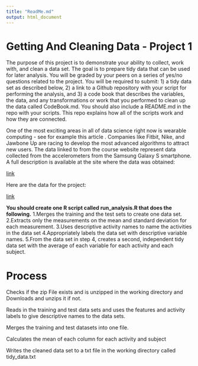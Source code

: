 ```yaml
---
title: "ReadMe.md"
output: html_document
---
```


# Getting And Cleaning Data - Project 1

The purpose of this project is to demonstrate your ability to collect, work with, and clean a data set. The goal is to prepare tidy data that can be used for later analysis. You will be graded by your peers on a series of yes/no questions related to the project. You will be required to submit: 1) a tidy data set as described below, 2) a link to a Github repository with your script for performing the analysis, and 3) a code book that describes the variables, the data, and any transformations or work that you performed to clean up the data called CodeBook.md. You should also include a README.md in the repo with your scripts. This repo explains how all of the scripts work and how they are connected.  

One of the most exciting areas in all of data science right now is wearable computing - see for example  this article . Companies like Fitbit, Nike, and Jawbone Up are racing to develop the most advanced algorithms to attract new users. The data linked to from the course website represent data collected from the accelerometers from the Samsung Galaxy S smartphone. A full description is available at the site where the data was obtained: 

[link](http://archive.ics.uci.edu/ml/datasets/Human+Activity+Recognition+Using+Smartphones)

Here are the data for the project: 

[link](https://d396qusza40orc.cloudfront.net/getdata%2Fprojectfiles%2FUCI%20HAR%20Dataset.zip)

 **You should create one R script called run_analysis.R that does the following.**
1.Merges the training and the test sets to create one data set.
2.Extracts only the measurements on the mean and standard deviation for each measurement. 
3.Uses descriptive activity names to name the activities in the data set
4.Appropriately labels the data set with descriptive variable names. 
5.From the data set in step 4, creates a second, independent tidy data set with the average of each variable for each activity and each subject.

# Process

Checks if the zip File exists and is unzipped in the working directory and Downloads and unzips it if not.

Reads in the training and test data sets and uses the features and activity labels to give descriptive names to the data sets.

Merges the training and test datasets into one file.

Calculates the mean of each column for each activity and subject

Writes the cleaned data set to a txt file in the working directory called tidy_data.txt
